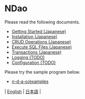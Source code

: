 # NDao

Please read the following documents.

* [Getting Started (Japanese)](./docs/GettingStarted.ja.md)
* [Installation (Japanese)](./docs/Installation.ja.md)
* [CRUD Operations (Japanese)](./docs/CrudOperations.ja.md)
* [Execute SQL Files (Japanese)](./docs/ExecuteSql.ja.md)
* [Transactions (Japanese)](./docs/Transaction.ja.md)
* [Logging (TODO)](./docs/Logging.ja.md)
* [Configuration (TODO)](./docs/Configuration.ja.md)

Please try the sample program below.

* [n-d-a-o/examples](https://github.com/n-d-a-o/examples)

| [English](README.md) | [日本語](README.ja.md) |

